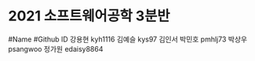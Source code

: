 # 2021 소프트웨어공학 3분반

#Name   #Github ID
강용현   kyh1116
김예슬   kys97
김인서
박민호   pmhlj73
박상우   psangwoo
정가원   edaisy8864
